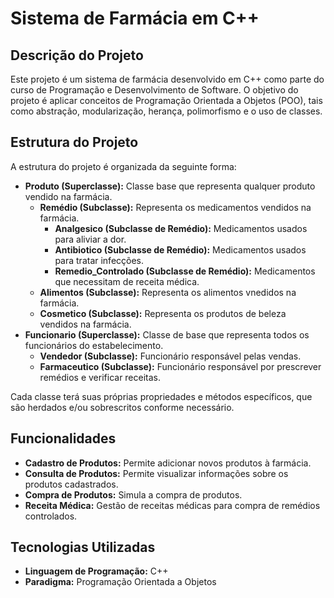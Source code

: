 # Sistema de Farmácia em C++

## Descrição do Projeto

Este projeto é um sistema de farmácia desenvolvido em C++ como parte do curso de Programação e Desenvolvimento de Software. O objetivo do projeto é aplicar conceitos de Programação Orientada a Objetos (POO), tais como abstração, modularização, herança, polimorfismo e o uso de classes.

## Estrutura do Projeto

A estrutura do projeto é organizada da seguinte forma:

- **Produto (Superclasse):** Classe base que representa qualquer produto vendido na farmácia.
  - **Remédio (Subclasse):** Representa os medicamentos vendidos na farmácia.
    - **Analgesico (Subclasse de Remédio):** Medicamentos usados para aliviar a dor.
    - **Antibiotico (Subclasse de Remédio):** Medicamentos usados para tratar infecções.
    - **Remedio_Controlado (Subclasse de Remédio):** Medicamentos que necessitam de receita médica.
  - **Alimentos (Subclasse):** Representa os alimentos vnedidos na farmácia.
  - **Cosmetico (Subclasse):** Representa os produtos de beleza vendidos na farmácia.
- **Funcionario (Superclasse):** Classe de base que representa todos os funcionários do estabelecimento.
  - **Vendedor (Subclasse):** Funcionário responsável pelas vendas.
  - **Farmaceutico (Subclasse):** Funcionário responsável por prescrever remédios e verificar receitas.

Cada classe terá suas próprias propriedades e métodos específicos, que são herdados e/ou sobrescritos conforme necessário.

## Funcionalidades

- **Cadastro de Produtos:** Permite adicionar novos produtos à farmácia.
- **Consulta de Produtos:** Permite visualizar informações sobre os produtos cadastrados.
- **Compra de Produtos:** Simula a compra de produtos.
- **Receita Médica:** Gestão de receitas médicas para compra de remédios controlados.

## Tecnologias Utilizadas

- **Linguagem de Programação:** C++
- **Paradigma:** Programação Orientada a Objetos
